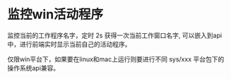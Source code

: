 # 监控win活动程序

监控当前的工作程序名字，定时 2s 获得一次当前工作窗口名字, 可以嵌入到api中，进行前端实时显示当前自己的活动程序。

仅限win平台下，如果要在linux和mac上运行则要进行不同 sys/xxx 平台包下的操作系统api兼容。
